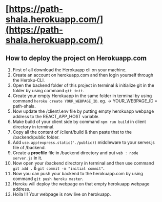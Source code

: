 # [https://path-shala.herokuapp.com/](https://path-shala.herokuapp.com/)

## How to deploy the project on Herokuapp.com
1. First of all download the Herokuapp cli on your machine.
2. Create an account on herokuapp.com and then login yourself through the Heroku-CLI.
3. Open the backend folder of this project in terminal & initialize git in the folder by using command `git init`.
4. Create your empty Herokuapp in the same folder in terminal by using command `heroku create YOUR_WEBPAGE_ID`. eg. -> YOUR_WEBPAGE_ID = path-shala.
5. Now update the /client/.env file by putting empty herokuapp webpage address to the REACT_APP_HOST variable.
6. Make build of your client side by command `npm run build` in client directory in terminal.
7. Copy all the content of /client/build & then paste that to the /backend/public folder.
8. Add `use.app(express.static('./public))` middleware to your server.js file of /backend.
9. Create a **procfile** file in /backend directory and put `web : node server.js` in it.
10. Now open your /backend directory in terminal and then use command `git add .` & `git commit -m "initial commit"`.
11. Now you can push your backend to the herokuapp.com by using command `git push heroku master`. 
12. Heroku will deploy the webpage on that empty herokuapp webpage address.
13. Hoila !!! Your webpage is now live on herokuapp. 